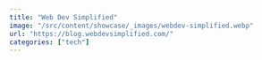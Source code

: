 ```yaml
---
title: "Web Dev Simplified"
image: "/src/content/showcase/_images/webdev-simplified.webp"
url: "https://blog.webdevsimplified.com/"
categories: ["tech"]
---
```

